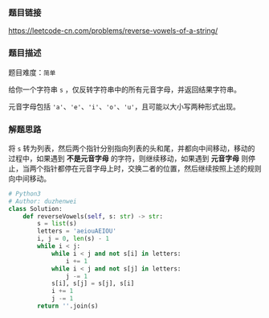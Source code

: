 ### 题目链接
https://leetcode-cn.com/problems/reverse-vowels-of-a-string/

### 题目描述
题目难度：```简单```

给你一个字符串 ```s``` ，仅反转字符串中的所有元音字母，并返回结果字符串。

元音字母包括 ```'a'```、```'e'```、```'i'```、```'o'```、```'u'```，且可能以大小写两种形式出现。

### 解题思路
将 ```s``` 转为列表，然后两个指针分别指向列表的头和尾，并都向中间移动，移动的过程中，如果遇到 **不是元音字母** 的字符，则继续移动，如果遇到 **元音字母** 则停止，当两个指针都停在元音字母上时，交换二者的位置，然后继续按照上述的规则向中间移动。

```python
# Python3
# Author: duzhenwei
class Solution:
    def reverseVowels(self, s: str) -> str:
        s = list(s)
        letters = 'aeiouAEIOU'
        i, j = 0, len(s) - 1
        while i < j:
            while i < j and not s[i] in letters:
                i += 1
            while i < j and not s[j] in letters:
                j -= 1
            s[i], s[j] = s[j], s[i]
            i += 1
            j -= 1
        return ''.join(s)
```
